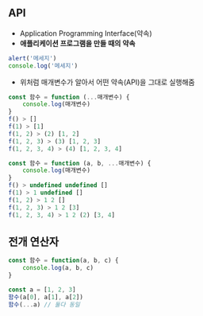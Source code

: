 ## API
- Application Programming Interface(약속)
- __애플리케이션 프로그램을 만들 때의 약속__

```javascript
alert('메세지')
console.log('메세지')
```
- 위처럼 매개변수가 알아서 어떤 약속(API)을 그대로 실행해줌

```javascript
const 함수 = function (...매개변수) {
    console.log(매개변수)
}
f() > []
f(1) > [1]
f(1, 2) > (2) [1, 2]
f(1, 2, 3) > (3) [1, 2, 3]
f(1, 2, 3, 4) > (4) [1, 2, 3, 4]
```

```javascript
const 함수 = function (a, b, ...매개변수) {
    console.log(매개변수)
}
f() > undefined undefined []
f(1) > 1 undefined []
f(1, 2) > 1 2 []
f(1, 2, 3) > 1 2 [3]
f(1, 2, 3, 4) > 1 2 (2) [3, 4]
```

## 전개 연산자
```javascript
const 함수 = function(a, b, c) {
    console.log(a, b, c)
}

const a = [1, 2, 3]
함수(a[0], a[1], a[2])
함수(...a) // 둘다 동일
```
